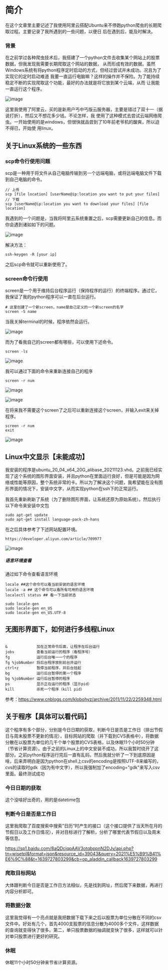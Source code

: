 # 简介

在这个文章里主要记述了我使用阿里云搭配Ubuntu来不停跑python爬虫的长期爬取过程。主要记录了我所遇到的一些问题，以便日
后在遇到后，能及时解决。

### 背景

在之前学过各种爬虫技术后，我搭建了一个python文件去收集某个网站上的股票数据，但我发现我需要长期爬取这个网站的数据，
从而形成有效的数据。虽然Windows系统有将python程序定时启动的方式，但经过尝试并未成功。况且为了实现它的定时启动难道
我要一直运行电脑嘛？这样的操作并不保险。为了能持续稳定不断的实现爬取这个功能，最好的办法就是将它放到某个云端，从而
让我能一直运行这个程序。

![image](https://user-images.githubusercontent.com/77183284/146279197-7e28575b-8873-4619-8ded-269acb5d3673.png)

这里我使用了阿里云，买的是新用户丐中丐版云服务器，主要是错过了双十一（据说打折），然后又不想花多少钱。不论怎样，我
使用了这种模式去尝试云端网络爬虫。一开始使用的是windows，但很快就品尝到了10年前老爷机的酸爽，所以迫不得已，开始使
用linux。

## 关于Linux系统的一些东西

### scp命令行使用问题

scp是一种用于将文件从自己电脑传输到另一个远端电脑，或将远端电脑文件下载到自己电脑的命令。

```
// 上传
scp [file location] [userName@ip:location you want to put your files]
// 下载
scp [userName@ip:location you want to download your files] [file location]
```

我遇到的一个问题是，当我将阿里云系统重置之后，scp需要更新自己的信息。而你会遇到诸如如下的问题。

![image](https://user-images.githubusercontent.com/77183284/146279756-27bdbf1a-3caa-4575-bc79-14d6a3677e1b.png)

解决方法：

```
ssh-keygen -R [your ip]
```

之后scp命令就可以重新使用了。

### screen命令行使用

screen是一个用于维持后台程序运行（保持程序的运行）的终端程序。通过它，我保证了我的python程序可以一直在后台运行。

```
# 这里创建了一个新screen，name是自己定义的一个新screen的名字
screen -S name
```

当我关掉terminal的时候，程序依然会运行。

![image](https://user-images.githubusercontent.com/77183284/146506360-08093e91-815a-41c2-81fe-3903f6bed582.png)


而为了看我自己的screen都有哪些，可以使用下述命令。
```
screen -ls
```
![image](https://user-images.githubusercontent.com/77183284/146507389-529ba0f8-9fe5-4fba-a4ad-dc7af77cc368.png)


我可以通过下面的命令来重新连接自己的程序
```
screen -r num
```
![image](https://user-images.githubusercontent.com/77183284/146507593-a7fdd296-af64-4d01-82d0-dee7a4008d5e.png)

![image](https://user-images.githubusercontent.com/77183284/146507962-c7ff7dae-ecf9-4395-9e6c-9ab896793cfe.png)


在将来我不需要这个screen了之后可以重新连接这个screen，并输入exit来关掉程序。
```
screen -r num
exit
```
![image](https://user-images.githubusercontent.com/77183284/146505907-05de8127-f034-47c1-8846-410e3a9b0f0e.png)

## Linux中文显示【未能成功】

我安装的程序是ubuntu_20_04_x64_20G_alibase_20211123.vhd。之前我已经实现了这个系统的图形界面安装，并且python在里面运行良好，但是可能是因为网络或性能等原因，整个系统非常的卡。所以为了解决这个问题，我希望能在没有图形界面的情况下，安装中文字，从而实现python在ssh下的正常运行。

我首先重新刷新了系统（为了删除图形界面，让系统还原为原始系统）。然后执行以下命令来安装中文包
```
sudo apt-get update
sudo apt-get install language-pack-zh-hans
```

在之后具体参考了下述网站配置环境。
```
https://developer.aliyun.com/article/709977
```
![image](https://user-images.githubusercontent.com/77183284/146603298-099fdc95-aac4-4f25-8441-4045b08dde10.png)

##### 语言环境查看

通过如下命令查看语言环境
```
locale ##这个命令可以看当前安装的语言环境
locale -a ## 这个命令可以看所有可用的语言环境
localectl status ## 看一下当前状态
```


```
sudo locale-gen
sudo locale-gen en_US
sudo locale-gen en_US.UTF-8
```
## 无图形界面下，如何进行多线程Linux
```

&             加在正常命令后面，让程序在后台运行
jobs          查看当前运行的程序（看程序号）
fg            运行后台唯一一个的程序
fg %jobNumber 将后台程序放到前台并运行
ctrl+z        暂停当前程序，并后台挂起
bg            运行后台暂停的第一个程序
bg %jobNumber 运行后台暂停的程序
ps            显示正在运行的程序（显示pid）
kill          杀死一个程序（kill pid）

```

参考：https://www.cnblogs.com/klobohyz/archive/2011/11/22/2259348.html

## 关于程序【具体可以看代码】

这个程序有多个部分，分别是今日日期的获取，判断今日是否是工作日（排出节假日与周末股票不更新的情况），目标网站的爬取（并下载到CVS表格中），将数据分散在以股票为单位的几千个单个股票的CVS表格，以及休眠11个小时50分钟（节省计算资源）。由于之前的Linux上的中文安装不成功，所以我暂时绕开了这部分。之前python程序运行完后一直有乱码，然后我就分析了一下到底原因是啥，后来弄明白是因为python在shell上csv的encoding是按照UTF-8来编写的，cvs的读取时gdk（因为有中文字），所以我强制加了encoding="gdk"来写入csv里面。最终测试成功

### 今日日期的获取

这个没啥好出奇的，用的是datetime包

### 判断今日是否是工作日

这里我爬取了百度搜索中搜索”日历“时产生的接口（这个接口提供了当天所在月的节假日以及工作日情况），并对目标进行了解析，分析了哪里代表节假日以及周末等信息。

https://sp1.baidu.com/8aQDcjqpAAV3otqbppnN2DJv/api.php?tn=wisetpl&format=json&resource_id=39043&query=2021%E5%B9%B41%E6%9C%88&t=1639727803299&cb=op_aladdin_callback1639727803299

### 爬取目标网站

大体跟判断今日是否是工作日方法相似，先是找到网址，然后爬下来数据，再进行内容分析即可。

### 将数据分散

这里我觉得有一个亮点就是我把数据下载下来之后以股票为单位分散在不同的csv文件中。好处有几个，首先4000支股票的信息分散为4000多个文件，这样数据的查询就变得快了很多。第二，单只股票数据的抽调就变快了很多，这样就可以针对单只股票进行更好的研究。

### 休眠
休眠11个小时50分钟来节省计算资源。
